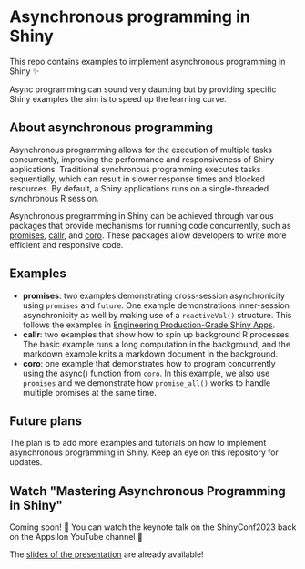 # Asynchronous programming in Shiny

This repo contains examples to implement asynchronous programming in Shiny ✨ 

Async programming can sound very daunting but by providing specific Shiny examples the aim is to speed up the learning curve.

## About asynchronous programming

Asynchronous programming allows for the execution of multiple tasks concurrently, improving the performance and responsiveness of Shiny applications. Traditional synchronous programming executes tasks sequentially, which can result in slower response times and blocked resources. By default, a Shiny applications runs on a single-threaded synchronous R session.

Asynchronous programming in Shiny can be achieved through various packages that provide mechanisms for running code concurrently, such as [promises](https://github.com/rstudio/promises/), [callr](https://github.com/r-lib/callr/), and [coro](https://github.com/r-lib/coro). These packages allow developers to write more efficient and responsive code.

## Examples

* **promises**: two examples demonstrating cross-session asynchronicity using `promises` and `future`. One example demonstrations inner-session asynchronicity as well by making use of a `reactiveVal()` structure. This follows the examples in [Engineering Production-Grade Shiny Apps](https://engineering-shiny.org/optimizing-shiny-code.html#asynchronous-in-shiny).
* **callr**: two examples that show how to spin up background R processes. The basic example runs a long computation in the background, and the markdown example knits a markdown document in the background.
* **coro**: one example that demonstrates how to program concurrently using the async() function from `coro`. In this example, we also use `promises` and we demonstrate how `promise_all()` works to handle multiple promises at the same time. 

## Future plans

The plan is to add more examples and tutorials on how to implement asynchronous programming in Shiny. Keep an eye on this repository for updates.

## Watch "Mastering Asynchronous Programming in Shiny"

Coming soon! 👀 You can watch the keynote talk on the ShinyConf2023 back on the Appsilon YouTube channel 🎥

The [slides of the presentation](http://hypebright.nl/wp-content/uploads/2023/04/VeerlevanLeemput-ShinyConf2023-20230317v2.pdf) are already available!
